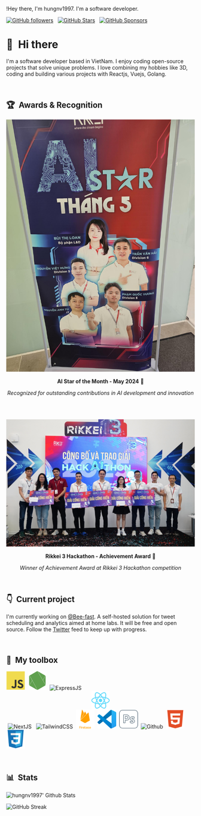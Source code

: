 !Hey there, I'm hungnv1997. I'm a software developer.

 [![GitHub followers](https://img.shields.io/github/followers/hungnv1997?logo=GitHub&style=for-the-badge)](https://github.com/hungnv1997) &nbsp; [![GitHub Stars](https://img.shields.io/github/stars/hungnv1997?logo=github&style=for-the-badge)](https://github.com/hungnv1997) &nbsp; [![GitHub Sponsors](https://img.shields.io/github/sponsors/hungnv1997?color=BF4B8A&logo=githubsponsors&style=for-the-badge&label=Sponsor%20on%20Github)](https://github.com/sponsors/hungnv1997)

# 👋 &nbsp;Hi there

I'm a software developer based in VietNam. I enjoy coding open-source projects that solve unique problems. I love combining my hobbies like 3D, coding and building various projects with Reactjs, Vuejs, Golang.

&nbsp;

## 🏆 &nbsp;Awards & Recognition

<div align="center">
  <img src="award-1.jpeg" alt="AI Star Award - May 2024" width="600"/>
  
  **AI Star of the Month - May 2024** 🌟
  
  *Recognized for outstanding contributions in AI development and innovation*
  
  <br/><br/>
  
  <img src="award-2.jpg" alt="Rikkei 3 Hackathon Achievement Award" width="600"/>
  
  **Rikkei 3 Hackathon - Achievement Award** 🏅
  
  *Winner of Achievement Award at Rikkei 3 Hackathon competition*
</div>

&nbsp;

## 👇 &nbsp;Current project

I'm currently working on [@Bee-fast](https://www.npmjs.com/package/bee-fast). A self-hosted solution for tweet scheduling and analytics aimed at home labs. It will be free and open source. Follow the [Twitter](https://twitter.com/tweetormator) feed to keep up with progress.

&nbsp;

<!-- ## ✏️ &nbsp;Blog posts -->

<!-- BLOG-POST-LIST:START -->
<!-- - [Reverse engineering Reolink cameras for custom scenes and modes with Home Automation](https://cyris.io/blog/reverse-engineer-reolink)
- [Reverse engineering a private API with MITM Proxy](https://cyris.io/blog/reverse-engineer-api-copy)
- [Generating dynamic images on the fly for Email Marketing](https://cyris.io/blog/canvas-image-generation)
- [Use Twitter to find developer friends near you](https://cyris.io/blog/find-developer-friends) -->
<!-- BLOG-POST-LIST:END -->

<!-- &nbsp; -->

## 🧰 &nbsp;My toolbox

<img  src="https://raw.githubusercontent.com/devicons/devicon/1119b9f84c0290e0f0b38982099a2bd027a48bf1/icons/javascript/javascript-original.svg" alt="JavaScript" width="50" height="50"/> &nbsp;<img  src="https://raw.githubusercontent.com/devicons/devicon/1119b9f84c0290e0f0b38982099a2bd027a48bf1/icons/nodejs/nodejs-plain.svg" alt="NodeJS" width="50" height="50"/> &nbsp;<img  src="https://github.com/CyrisXD/CyrisXD/raw/master/assets/ExpressJS.png" alt="ExpressJS"/> &nbsp; <img  src="https://raw.githubusercontent.com/devicons/devicon/1119b9f84c0290e0f0b38982099a2bd027a48bf1/icons/react/react-original.svg" alt="ReactJS" width="50" height="50" style="margin:0 auto; display:block;"/> &nbsp;<img  src="https://github.com/CyrisXD/CyrisXD/raw/master/assets/NextJS.png" alt="NextJS"/> &nbsp; <img  src="https://github.com/CyrisXD/CyrisXD/raw/master/assets/TailwindCSS.png" alt="TailwindCSS"/> &nbsp;<img src="https://raw.githubusercontent.com/devicons/devicon/1119b9f84c0290e0f0b38982099a2bd027a48bf1/icons/firebase/firebase-plain-wordmark.svg" alt="Firebase" width="50" height="50"/> &nbsp;<img  src="https://raw.githubusercontent.com/devicons/devicon/1119b9f84c0290e0f0b38982099a2bd027a48bf1/icons/vscode/vscode-original.svg" alt="VSCode" width="50" height="50"/> &nbsp;<img  src="https://raw.githubusercontent.com/devicons/devicon/1119b9f84c0290e0f0b38982099a2bd027a48bf1/icons/photoshop/photoshop-line.svg" alt="Photoshop" width="50" height="50"/> &nbsp;<img  src="https://github.com/CyrisXD/CyrisXD/raw/master/assets/Github.png" alt="Github"/> &nbsp;<img  src="https://raw.githubusercontent.com/devicons/devicon/1119b9f84c0290e0f0b38982099a2bd027a48bf1/icons/html5/html5-plain.svg" alt="HTML5" width="50" height="50"/> &nbsp;<img  src="https://raw.githubusercontent.com/devicons/devicon/1119b9f84c0290e0f0b38982099a2bd027a48bf1/icons/css3/css3-original.svg" alt="CSS3" width="50" height="50"/>

&nbsp;

<!-- ## 🖥 &nbsp;Past work

[![Readme Card](https://github-readme-stats.vercel.app/api/pin/?username=CyrisXD&repo=Pwnagetty&bg_color=0d1116&title_color=ce09ec&text_color=a4aacb&icon_color=007ec6)](https://github.com/hungnv1997/Pwnagetty) &nbsp; 

&nbsp; -->

## 📊 &nbsp;Stats

![hungnv1997' Github Stats](https://github-readme-stats.vercel.app/api?username=hungnv1997&hide=contribs,prs&show_icons=true&bg_color=0d1116&title_color=ce09ec&text_color=a4aacb&icon_color=007ec6)

![GitHub Streak](https://github-readme-streak-stats.herokuapp.com/?user=hungnv1997&theme=dark&count_private=true&bg_color=0d1116&title_color=ce09ec&text_color=a4aacb&icon_color=007ec6)

